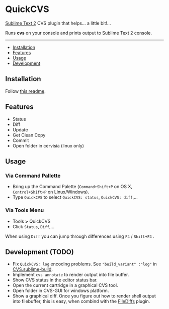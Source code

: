 QuickCVS
=================

[Sublime Text 2](http://www.sublimetext.com/2) CVS plugin that helps... a little bit!...

Runs **cvs** on your console and prints output to Sublime Text 2 console.

---

- [Installation](#installation)
- [Features](#features)
- [Usage](#usage)
- [Development](#development-todo)


Installation
------------
Follow [this readme](https://github.com/ePages-rnd/sublimetext-plugins).


Features
--------

* Status
* Diff
* Update
* Get Clean Copy
* Commit
* Open folder in cervisia (linux only)

Usage
-------------
### Via Command Pallette
 * Bring up the Command Palette (`Command+Shift+P` on OS X, `Control+Shift+P` on Linux/Windows).
 * Type `QuickCVS` to select `QuickCVS: status`, `QuickCVS: diff`,...

### Via Tools Menu
 * Tools **>** QuickCVS
 * Click `Status`, `Diff`,...

When using `Diff` you can jump through differences using `F4` / `Shift+F4` .

Development (TODO)
-----------
* Fix `QuickCVS: log` encoding problems. See `"build_variant" :"log"` in [CVS.sublime-build](https://github.com/ePages-rnd/sublimetext-quickcvs/blob/master/CVS.sublime-build).
* Implement `cvs annotate` to render output into file buffer.
* Show CVS status in the editor status bar.
* Open the current cartridge in a graphical CVS tool.
* Open folder in CVS-GUI for windows platform.
* Show a graphical diff. Once you figure out how to render shell output into filebuffer, this is easy, when combind with the [FileDiffs](https://github.com/colinta/SublimeFileDiffs) plugin.
